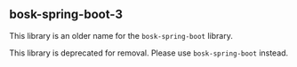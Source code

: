 ## bosk-spring-boot-3

This library is an older name for the `bosk-spring-boot` library.

This library is deprecated for removal. Please use `bosk-spring-boot` instead.
